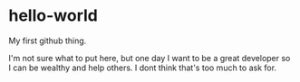 # hello-world
My first github thing.

I'm not sure what to put here, but one day I want to be a great developer so I can be wealthy and help others.
I dont think that's too much to ask for. 
